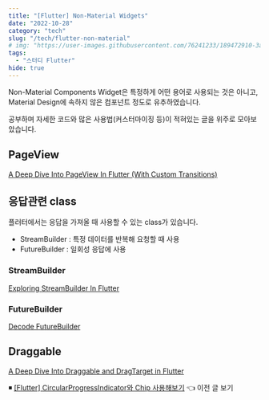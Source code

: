 ```yaml
---
title: "[Flutter] Non-Material Widgets"
date: "2022-10-28"
category: "tech"
slug: "/tech/flutter-non-material"
# img: "https://user-images.githubusercontent.com/76241233/189472910-3ae9b4a8-6fd6-484c-8e00-d07dab309b45.jpeg"
tags:
  - "스터디 Flutter"
hide: true
---
```


Non-Material Components Widget은 특정하게 어떤 용어로 사용되는 것은 아니고, Material Design에 속하지 않은 컴포넌트 정도로 유추하였습니다.

공부하며 자세한 코드와 많은 사용법(커스터마이징 등)이 적혀있는 글을 위주로 모아보았습니다.

## PageView

[A Deep Dive Into PageView In Flutter (With Custom Transitions)](https://medium.com/flutter-community/a-deep-dive-into-pageview-in-flutter-with-custom-transitions-581d9ea6dded)


## 응답관련 class

플러터에서는 응답을 가져올 때 사용할 수 있는 class가 있습니다.

* StreamBuilder : 특정 데이터를 반복해 요청할 때 사용
* FutureBuilder : 일회성 응답에 사용

### StreamBuilder

[Exploring StreamBuilder In Flutter](https://medium.flutterdevs.com/exploring-streambuilder-in-flutter-5958381bca67)


### FutureBuilder

[Decode FutureBuilder](https://andrious.medium.com/decode-futurebuilder-bc1a5e6507d4)


## Draggable

[A Deep Dive Into Draggable and DragTarget in Flutter](https://medium.com/flutter-community/a-deep-dive-into-draggable-and-dragtarget-in-flutter-487919f6f1e4)


◾ [[Flutter] CircularProgressIndicator와 Chip 사용해보기](/tech/flutter-CircularProgressIndicator-and-chip) 👈 이전 글 보기
